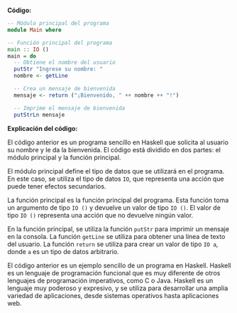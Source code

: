 **Código:**

```haskell
-- Módulo principal del programa
module Main where

-- Función principal del programa
main :: IO ()
main = do
  -- Obtiene el nombre del usuario
  putStr "Ingrese su nombre: "
  nombre <- getLine

  -- Crea un mensaje de bienvenida
  mensaje <- return ("¡Bienvenido, " ++ nombre ++ "!")

  -- Imprime el mensaje de bienvenida
  putStrLn mensaje
```

**Explicación del código:**

El código anterior es un programa sencillo en Haskell que solicita al usuario su nombre y le da la bienvenida. El código está dividido en dos partes: el módulo principal y la función principal.

El módulo principal define el tipo de datos que se utilizará en el programa. En este caso, se utiliza el tipo de datos `IO`, que representa una acción que puede tener efectos secundarios.

La función principal es la función principal del programa. Esta función toma un argumento de tipo `IO ()` y devuelve un valor de tipo `IO ()`. El valor de tipo `IO ()` representa una acción que no devuelve ningún valor.

En la función principal, se utiliza la función `putStr` para imprimir un mensaje en la consola. La función `getLine` se utiliza para obtener una línea de texto del usuario. La función `return` se utiliza para crear un valor de tipo `IO a`, donde `a` es un tipo de datos arbitrario.

El código anterior es un ejemplo sencillo de un programa en Haskell. Haskell es un lenguaje de programación funcional que es muy diferente de otros lenguajes de programación imperativos, como C o Java. Haskell es un lenguaje muy poderoso y expresivo, y se utiliza para desarrollar una amplia variedad de aplicaciones, desde sistemas operativos hasta aplicaciones web.